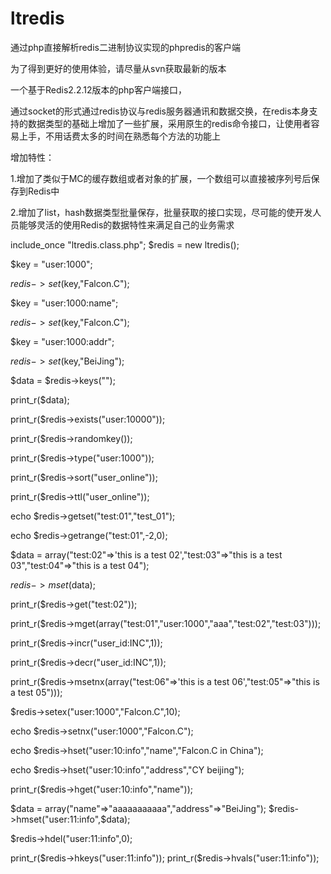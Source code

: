 # ltredis
通过php直接解析redis二进制协议实现的phpredis的客户端

为了得到更好的使用体验，请尽量从svn获取最新的版本

一个基于Redis2.2.12版本的php客户端接口，

通过socket的形式通过redis协议与redis服务器通讯和数据交换，在redis本身支持的数据类型的基础上增加了一些扩展，采用原生的redis命令接口，让使用者容易上手，不用话费太多的时间在熟悉每个方法的功能上

增加特性：

1.增加了类似于MC的缓存数组或者对象的扩展，一个数组可以直接被序列号后保存到Redis中

2.增加了list，hash数据类型批量保存，批量获取的接口实现，尽可能的使开发人员能够灵活的使用Redis的数据特性来满足自己的业务需求



include_once "ltredis.class.php";
$redis = new ltredis();

$key = "user:1000";

$redis->set($key,"Falcon.C");

$key = "user:1000:name";

$redis->set($key,"Falcon.C");

$key = "user:1000:addr";

$redis->set($key,"BeiJing");

$data = $redis->keys("");

print_r($data);

print_r($redis->exists("user:10000"));

print_r($redis->randomkey());

print_r($redis->type("user:1000"));

print_r($redis->sort("user_online"));

print_r($redis->ttl("user_online"));

echo $redis->getset("test:01","test_01");

echo $redis->getrange("test:01",-2,0);

$data = array("test:02"=>'this is a test 02',"test:03"=>"this is a test 03","test:04"=>"this is a test 04");

$redis->mset($data);

print_r($redis->get("test:02"));

print_r($redis->mget(array("test:01","user:1000","aaa","test:02","test:03")));

print_r($redis->incr("user_id:INC",1));

print_r($redis->decr("user_id:INC",1));

print_r($redis->msetnx(array("test:06"=>'this is a test 06',"test:05"=>"this is a test 05")));

$redis->setex("user:1000","Falcon.C",10);

echo $redis->setnx("user:1000","Falcon.C");

echo $redis->hset("user:10:info","name","Falcon.C in China");

echo $redis->hset("user:10:info","address","CY beijing");

print_r($redis->hget("user:10:info","name"));

$data = array("name"=>"aaaaaaaaaaa","address"=>"BeiJing"); $redis->hmset("user:11:info",$data);

$redis->hdel("user:11:info",0);

print_r($redis->hkeys("user:11:info")); print_r($redis->hvals("user:11:info"));
